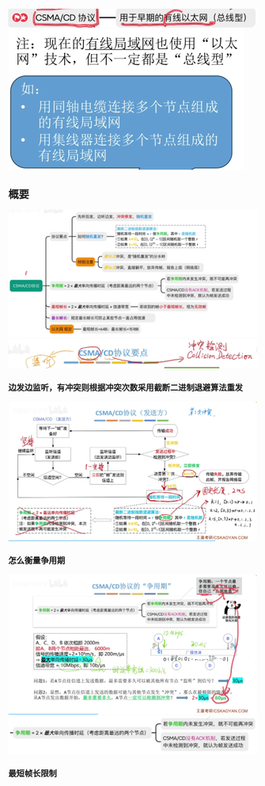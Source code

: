


![输入图片说明](/imgs/2025-07-27/xEpdEHYtZENezuQU.png)
![输入图片说明](/imgs/2025-07-27/tlLrJdvotNdv9VIC.png)

## 概要
![输入图片说明](/imgs/2025-07-27/jiOvg68C89MuVlOP.png)
![输入图片说明](/imgs/2025-07-27/PkiBeOCgC8ERBsjl.png)

### 边发边监听，有冲突则根据冲突次数采用截断二进制退避算法重发
![输入图片说明](/imgs/2025-07-27/xrcLkesxCakJst8t.png)

### 怎么衡量争用期
![输入图片说明](/imgs/2025-07-31/5uOiEVCEQaKqHYrf.png)
![输入图片说明](/imgs/2025-07-31/4gGZJZG8HcmI18do.png)

### 最短帧长限制
<!--stackedit_data:
eyJoaXN0b3J5IjpbLTI5OTA4NDEyOCw0NjI0Mjc3NDcsMTM5ND
A5MDUxMywtMTQwODI1ODk4OF19
-->
